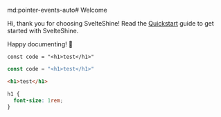  md:pointer-events-auto# Welcome

Hi, thank you for choosing SvelteShine!
Read the [Quickstart](https://svelte-shine.paillaugue.fr/docs/Quickstart) guide to get started with SvelteShine.

Happy documenting! 🎉

```svelte name="+page.svelte"
const code = "<h1>test</h1>"
```

```js name="index.js"
const code = "<h1>test</h1>"
```

```html name="index.html"
<h1>test</h1>
```

```css name="styles.css"
h1 {
  font-size: 1rem;
}
```
